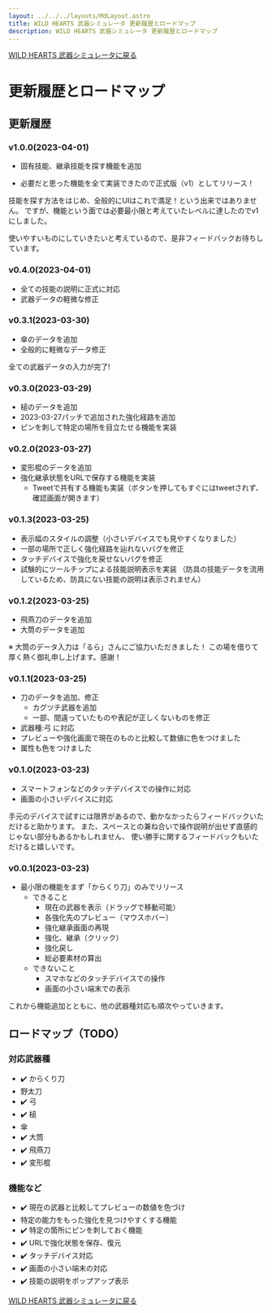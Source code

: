 ```yaml
---
layout: ../../../layouts/MdLayout.astro
title: WILD HEARTS 武器シミュレータ 更新履歴とロードマップ
description: WILD HEARTS 武器シミュレータ 更新履歴とロードマップ
---
```

[WILD HEARTS 武器シミュレータに戻る](./)

# 更新履歴とロードマップ
## 更新履歴
### v1.0.0(2023-04-01)
- 固有技能、継承技能を探す機能を追加
<!-- - 使い方を追加 -->
- 必要だと思った機能を全て実装できたので正式版（v1）としてリリース！

技能を探す方法をはじめ、全般的にUIはこれで満足！という出来ではありません。
ですが、機能という面では必要最小限と考えていたレベルに達したのでv1にしました。

使いやすいものにしていきたいと考えているので、是非フィードバックお待ちしています。

### v0.4.0(2023-04-01)
- 全ての技能の説明に正式に対応
- 武器データの軽微な修正

### v0.3.1(2023-03-30)
- 傘のデータを追加
- 全般的に軽微なデータ修正

全ての武器データの入力が完了!

### v0.3.0(2023-03-29)
- 槌のデータを追加
- 2023-03-27パッチで追加された強化経路を追加
- ピンを刺して特定の場所を目立たせる機能を実装

### v0.2.0(2023-03-27)
- 変形棍のデータを追加
- 強化継承状態をURLで保存する機能を実装
  - Tweetで共有する機能も実装（ボタンを押してもすぐにはtweetされず、確認画面が開きます）

### v0.1.3(2023-03-25)
- 表示幅のスタイルの調整（小さいデバイスでも見やすくなりました）
- 一部の場所で正しく強化経路を辿れないバグを修正
- タッチデバイスで強化を戻せないバグを修正
- 試験的にツールチップによる技能説明表示を実装
（防具の技能データを流用しているため、防具にない技能の説明は表示されません）

### v0.1.2(2023-03-25)
- 飛燕刀のデータを追加
- 大筒のデータを追加

※ 大筒のデータ入力は「るら」さんにご協力いただきました！
この場を借りて厚く熱く御礼申し上げます。感謝！

### v0.1.1(2023-03-25)
- 刀のデータを追加、修正
  - カグツチ武器を追加
  - 一部、間違っていたものや表記が正しくないものを修正
- 武器種:弓 に対応
- プレビューや強化画面で現在のものと比較して数値に色をつけました
- 属性も色をつけました

### v0.1.0(2023-03-23)
- スマートフォンなどのタッチデバイスでの操作に対応
- 画面の小さいデバイスに対応

手元のデバイスで試すには限界があるので、動かなかったらフィードバックいただけると助かります。
また、スペースとの兼ね合いで操作説明が出せず直感的じゃない部分もあるかもしれません、
使い勝手に関するフィードバックもいただけると嬉しいです。

### v0.0.1(2023-03-23)
- 最小限の機能をまず「からくり刀」のみでリリース
  - できること
    - 現在の武器を表示（ドラッグで移動可能）
    - 各強化先のプレビュー（マウスホバー）
    - 強化継承画面の再現
    - 強化、継承（クリック）
    - 強化戻し
    - 総必要素材の算出
  - できないこと
    - スマホなどのタッチデバイスでの操作
    - 画面の小さい端末での表示

これから機能追加とともに、他の武器種対応も順次やっていきます。

## ロードマップ（TODO）
### 対応武器種
- ✔️ からくり刀
- 野太刀
- ✔️ 弓
- ✔️ 槌
- 傘
- ✔️ 大筒
- ✔️ 飛燕刀
- ✔️ 変形棍

### 機能など
- ✔️ 現在の武器と比較してプレビューの数値を色づけ
- 特定の能力をもった強化を見つけやすくする機能
- ✔️ 特定の箇所にピンを刺しておく機能
- ✔️ URLで強化状態を保存、復元
- ✔️ タッチデバイス対応
- ✔️ 画面の小さい端末の対応
- ✔️ 技能の説明をポップアップ表示

[WILD HEARTS 武器シミュレータに戻る](./)
